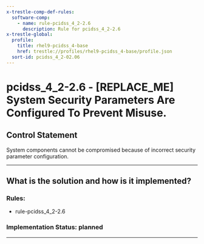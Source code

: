 ```yaml
---
x-trestle-comp-def-rules:
  software-comp:
    - name: rule-pcidss_4_2-2.6
      description: Rule for pcidss_4_2-2.6
x-trestle-global:
  profile:
    title: rhel9-pcidss_4-base
    href: trestle://profiles/rhel9-pcidss_4-base/profile.json
  sort-id: pcidss_4_2-02.06
---
```


# pcidss_4_2-2.6 - \[REPLACE_ME\] System Security Parameters Are Configured To Prevent Misuse.

## Control Statement

System components cannot be compromised because of incorrect security parameter
configuration.

______________________________________________________________________

## What is the solution and how is it implemented?

<!-- For implementation status enter one of: implemented, partial, planned, alternative, not-applicable -->

<!-- Note that the list of rules under ### Rules: is read-only and changes will not be captured after assembly to JSON -->

<!-- Add control implementation description here for control: pcidss_4_2-2.6 -->

### Rules:

  - rule-pcidss_4_2-2.6

### Implementation Status: planned

______________________________________________________________________
